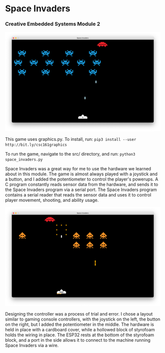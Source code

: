 # Space Invaders
### Creative Embedded Systems Module 2
![Cover Image](https://github.com/tgomezzzz/space_invaders/blob/main/images/space_invaders1.png)

This game uses graphics.py. To install, run:
`pip3 install --user http://bit.ly/csc161graphics`  
  
To run the game, navigate to the src/ directory, and run: `python3 space_invaders.py`

Space Invaders was a great way for me to use the hardware we learned about in this module. The game is almost always played with a joystick and a button, and I added the potentiometer to control the player's powerups. A C program constantly reads sensor data from the hardware, and sends it to the Space Invaders program via a serial port. The Space Invaders program contains a serial reader that reads the sensor data and uses it to control player movement, shooting, and ability usage.

![More Gameplay](https://github.com/tgomezzzz/space_invaders/blob/main/images/space_invaders2.png)

Designing the controller was a process of trial and error. I chose a layout similar to gaming console controllers, with the joystick on the left, the button on the right, but I added the potentiometer in the middle. The hardware is held in place with a cardboard cover, while a hollowed block of styrofoam holds the wiring in place. The ESP32 rests at the bottom of the styrofoam block, and a port in the side allows it to connect to the machine running Space Invaders via a wire.
